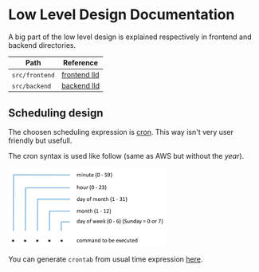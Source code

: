 # Low Level Design Documentation

A big part of the low level design is explained respectively in frontend and backend directories.

| Path             | Reference                                      |
|------------------|------------------------------------------------|
| `src/frontend`   | [frontend lld](../../src/frontend/README.md)   |
| `src/backend`    | [backend lld](../../src/backend/README.md)     |

## Scheduling design

The choosen scheduling expression is [cron](https://en.wikipedia.org/wiki/Cron). This way isn't very user friendly but usefull.

The cron syntax is used like follow (same as AWS but without the _year_).

![cron-expression](cron-expression.png)

You can generate `crontab` from usual time expression [here](http://www.cronmaker.com/;jsessionid=node09k01z1ykrkway23h9dfleke363930.node0?0).